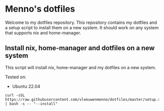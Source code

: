 # Menno's dotfiles
Welcome to my dotfiles repository. This repository contains my dotfiles and a setup script to install them on a new system.
It should work on any system that supports nix and home-manager.

## Install nix, home-manager and dotfiles on a new system
This script will install nix, home-manager and my dotfiles on a new system.

Tested on:
- Ubuntu 22.04

```
curl -sSL https://raw.githubusercontent.com/vleeuwenmenno/dotfiles/master/setup.sh | bash -s -- "--install"
```